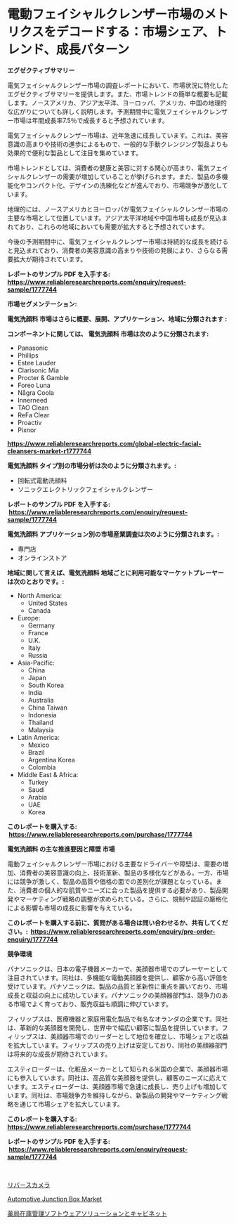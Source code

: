 <p><h1>電動フェイシャルクレンザー市場のメトリクスをデコードする：市場シェア、トレンド、成長パターン</h1></p><p><strong>エグゼクティブサマリー</strong></p>
<p><p>電気フェイシャルクレンザー市場の調査レポートにおいて、市場状況に特化したエグゼクティブサマリーを提供します。また、市場トレンドの簡単な概要も記載します。ノースアメリカ、アジア太平洋、ヨーロッパ、アメリカ、中国の地理的な広がりについても詳しく説明します。予測期間中に電気フェイシャルクレンザー市場は年間成長率7.5％で成長すると予想されています。</p><p>電気フェイシャルクレンザー市場は、近年急速に成長しています。これは、美容意識の高まりや技術の進歩によるもので、一般的な手動クレンジング製品よりも効果的で便利な製品として注目を集めています。</p><p>市場トレンドとしては、消費者の健康と美容に対する関心が高まり、電気フェイシャルクレンザーの需要が増加していることが挙げられます。また、製品の多機能化やコンパクト化、デザインの洗練化などが進んでおり、市場競争が激化しています。</p><p>地理的には、ノースアメリカとヨーロッパが電気フェイシャルクレンザー市場の主要な市場として位置しています。アジア太平洋地域や中国市場も成長が見込まれており、これらの地域においても需要が拡大すると予想されています。</p><p>今後の予測期間中に、電気フェイシャルクレンザー市場は持続的な成長を続けると見込まれており、消費者の美容意識の高まりや技術の発展により、さらなる需要拡大が期待されています。</p></p>
<p><strong>レポートのサンプル PDF を入手する: <a href="https://www.reliableresearchreports.com/enquiry/request-sample/1777744">https://www.reliableresearchreports.com/enquiry/request-sample/1777744</a></strong></p>
<p><strong>市場セグメンテーション:</strong></p>
<p><strong> 電気洗顔料 市場はさらに概要、展開、アプリケーション、地域に分類されます :</strong></p>
<p><strong>コンポーネントに関しては、 電気洗顔料 市場は次のように分類されます: &nbsp;</strong></p>
<p><ul><li>Panasonic</li><li>Phillips</li><li>Estee Lauder</li><li>Clarisonic Mia</li><li>Procter & Gamble</li><li>Foreo Luna</li><li>Några Coola</li><li>Innerneed</li><li>TAO Clean</li><li>ReFa Clear</li><li>Proactiv</li><li>Pixnor</li></ul></p>
<p><strong><a href="https://www.reliableresearchreports.com/global-electric-facial-cleansers-market-r1777744">https://www.reliableresearchreports.com/global-electric-facial-cleansers-market-r1777744</a></strong></p>
<p><strong> 電気洗顔料 タイプ別の市場分析は次のように分類されます。:</strong></p>
<p><ul><li>回転式電動洗顔料</li><li>ソニックエレクトリックフェイシャルクレンザー</li></ul></p>
<p><strong>レポートのサンプル PDF を入手する: &nbsp;<a href="https://www.reliableresearchreports.com/enquiry/request-sample/1777744">https://www.reliableresearchreports.com/enquiry/request-sample/1777744</a></strong></p>
<p><strong> 電気洗顔料 アプリケーション別の市場産業調査は次のように分類されます。:</strong></p>
<p><ul><li>専門店</li><li>オンラインストア</li></ul></p>
<p><strong>地域に関して言えば、電気洗顔料 地域ごとに利用可能なマーケットプレーヤーは次のとおりです。:</strong></p>
<p><ul>
    <li>
        North America:
        <ul>
            <li>United States</li>
            <li>Canada</li>
        </ul>
    </li>
    <li>
        Europe:
        <ul>
            <li>Germany</li>
            <li>France</li>
            <li>U.K.</li>
            <li>Italy</li>
            <li>Russia</li>
        </ul>
    </li>
    <li>
        Asia-Pacific:
        <ul>
            <li>China</li>
            <li>Japan</li>
            <li>South Korea</li>
            <li>India</li>
            <li>Australia</li>
            <li>China Taiwan</li>
            <li>Indonesia</li>
            <li>Thailand</li>
            <li>Malaysia</li>
        </ul>
    </li>
    <li>
        Latin America:
        <ul>
            <li>Mexico</li>
            <li>Brazil</li>
            <li>Argentina Korea</li>
            <li>Colombia</li>
        </ul>
    </li>
    <li>
        Middle East & Africa:
        <ul>
            <li>Turkey</li>
            <li>Saudi</li>
            <li>Arabia</li>
            <li>UAE</li>
            <li>Korea</li>
        </ul>
    </li>
    </ul></p>
<p><strong>このレポートを購入する: &nbsp;<a href="https://www.reliableresearchreports.com/purchase/1777744">https://www.reliableresearchreports.com/purchase/1777744</a></strong></p>
<p><strong>電気洗顔料 の主な推進要因と障壁 市場</strong></p>
<p><p>電動フェイシャルクレンザー市場における主要なドライバーや障壁は、需要の増加、消費者の美容意識の向上、技術革新、製品の多様化などがある。一方、市場には競争が激しく、製品の品質や価格の面での差別化が課題となっている。また、消費者の個人的な肌質やニーズに合った製品を提供する必要があり、製品開発やマーケティング戦略の調整が求められている。さらに、規制や認証の厳格化による影響も市場の成長に影響を与えている。</p></p>
<p><strong>このレポートを購入する前に、質問がある場合は問い合わせるか、共有してください。:&nbsp; <a href="https://www.reliableresearchreports.com/enquiry/pre-order-enquiry/1777744">https://www.reliableresearchreports.com/enquiry/pre-order-enquiry/1777744</a></strong></p>
<p><strong>競争環境</strong></p>
<p><p>パナソニックは、日本の電子機器メーカーで、美顔器市場でのプレーヤーとして注目されています。同社は、多機能な電動美顔器を提供し、顧客から高い評価を受けています。パナソニックは、製品の品質と革新性に重点を置いており、市場成長と収益の向上に成功しています。パナソニックの美顔器部門は、競争力のある市場でよく育っており、販売収益も順調に伸びています。</p><p>フィリップスは、医療機器と家庭用電化製品で有名なオランダの企業です。同社は、革新的な美顔器を開発し、世界中で幅広い顧客に製品を提供しています。フィリップスは、美顔器市場でのリーダーとして地位を確立し、市場シェアと収益を拡大しています。フィリップスの売り上げは安定しており、同社の美顔器部門は将来的な成長が期待されています。</p><p>エスティローダーは、化粧品メーカーとして知られる米国の企業で、美顔器市場にも参入しています。同社は、高品質な美顔器を提供し、顧客のニーズに応えています。エスティローダーは、美顔器市場で急速に成長し、売り上げも増加しています。同社は、市場競争力を維持しながら、新製品の開発やマーケティング戦略を通じて市場シェアを拡大しています。</p></p>
<p><strong>このレポートを購入する: &nbsp; <a href="https://www.reliableresearchreports.com/purchase/1777744">https://www.reliableresearchreports.com/purchase/1777744</a></strong></p>
<p><strong>レポートのサンプル PDF を入手する: &nbsp;<a href="https://www.reliableresearchreports.com/enquiry/request-sample/1777744">https://www.reliableresearchreports.com/enquiry/request-sample/1777744</a></strong><strong></strong></p>
<p>&nbsp;</p>
<p><p><a href="https://medium.com/@spencerremin6/%E3%83%AA%E3%83%90%E3%83%BC%E3%82%B7%E3%83%B3%E3%82%B0%E3%82%AB%E3%83%A1%E3%83%A9%E5%B8%82%E5%A0%B4%E3%81%AF-%E3%82%B7%E3%82%A7%E3%82%A2-%E3%82%B5%E3%82%A4%E3%82%BA-2031%E5%B9%B4%E3%81%BE%E3%81%A7%E3%81%AE%E4%BA%88%E6%B8%AC%E3%81%AB%E7%84%A6%E7%82%B9%E3%82%92%E5%BD%93%E3%81%A6%E3%81%A6%E3%81%84%E3%81%BE%E3%81%99-0b898b6464a5">リバースカメラ</a></p><p><a href="https://github.com/kathiaseamanalvaradovlprc2h/Market-Research-Report-List-2/blob/main/automotive-junction-box-market.md">Automotive Junction Box Market</a></p><p><a href="https://medium.com/@bulahhamill28/%E8%96%AC%E5%B1%80%E5%9C%A8%E5%BA%AB%E7%AE%A1%E7%90%86%E3%82%BD%E3%83%95%E3%83%88%E3%82%A6%E3%82%A7%E3%82%A2%E3%82%BD%E3%83%AA%E3%83%A5%E3%83%BC%E3%82%B7%E3%83%A7%E3%83%B3%E3%81%A8%E3%82%AD%E3%83%A3%E3%83%93%E3%83%8D%E3%83%83%E3%83%88%E3%81%AE%E5%B8%82%E5%A0%B4%E5%8B%95%E5%90%91-%E5%B8%82%E5%A0%B4%E5%8B%95%E5%90%91-%E6%88%90%E9%95%B7-2024%E5%B9%B4%E3%81%8B%E3%82%892031%E5%B9%B4%E3%81%BE%E3%81%A7%E3%81%AE%E4%BA%88%E6%B8%AC-c4d20c432030">薬局在庫管理ソフトウェアソリューションとキャビネット</a></p></p>